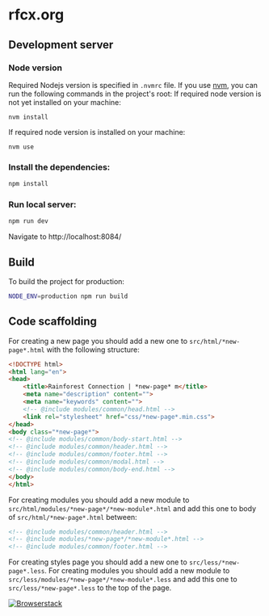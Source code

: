 # rfcx.org

## Development server

### Node version
Required Nodejs version is specified in `.nvmrc` file. If you use [nvm](https://github.com/nvm-sh/nvm), you can run the following commands in the project's root:
If required node version is not yet installed on your machine:
```
nvm install
```
If required node version is installed on your machine:
```
nvm use
```

### Install the dependencies:

```sh
npm install
```

### Run local server:

```sh
npm run dev
```

Navigate to http://localhost:8084/

## Build

To build the project for production:

```sh
NODE_ENV=production npm run build
```


## Code scaffolding
For creating a new page you should add a new one to `src/html/*new-page*.html` with the following structure:

```html
<!DOCTYPE html>
<html lang="en">
<head>
    <title>Rainforest Connection | *new-page* m</title>
    <meta name="description" content="">
    <meta name="keywords" content="">
    <!-- @include modules/common/head.html -->
    <link rel="stylesheet" href="css/*new-page*.min.css">
</head>
<body class="*new-page*">
<!-- @include modules/common/body-start.html -->
<!-- @include modules/common/header.html -->
<!-- @include modules/common/footer.html -->
<!-- @include modules/common/modal.html -->
<!-- @include modules/common/body-end.html -->
</body>
</html>
```
For creating modules you should add a new module to `src/html/modules/*new-page*/*new-module*.html` and add this one to body of `src/html/*new-page*.html` between:

```html
<!-- @include modules/common/header.html -->
<!-- @include modules/*new-page*/*new-module*.html -->
<!-- @include modules/common/footer.html -->
```
For creating styles page you should add a new one to `src/less/*new-page*.less`.
For creating modules you should add a new module to `src/less/modules/*new-page*/*new-module*.less` and add this one to `src/less/*new-page*.less` to the top of the page.

[![Browserstack](https://camo.githubusercontent.com/178e11ae94b103abb44ddee10ce0e40901f99ca9/687474703a2f2f6937352e666173747069632e72752f6269672f323031362f303333302f65642f36356564373566346535663434396564353735366438646336323332313765642e6a7067)](https://www.browserstack.com/)

